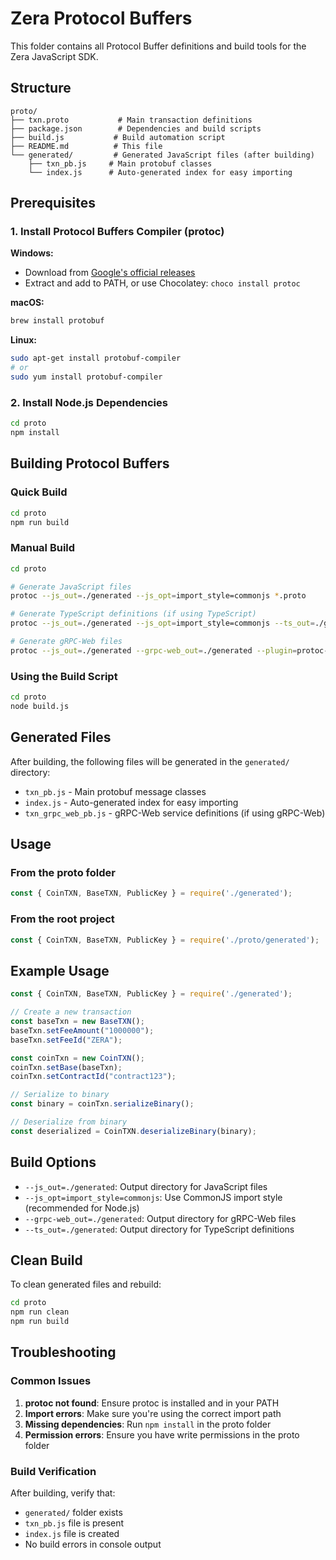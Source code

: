 # Zera Protocol Buffers

This folder contains all Protocol Buffer definitions and build tools for the Zera JavaScript SDK.

## Structure

```
proto/
├── txn.proto           # Main transaction definitions
├── package.json        # Dependencies and build scripts
├── build.js           # Build automation script
├── README.md          # This file
└── generated/         # Generated JavaScript files (after building)
    ├── txn_pb.js     # Main protobuf classes
    └── index.js      # Auto-generated index for easy importing
```

## Prerequisites

### 1. Install Protocol Buffers Compiler (protoc)

**Windows:**
- Download from [Google's official releases](https://github.com/protocolbuffers/protobuf/releases)
- Extract and add to PATH, or use Chocolatey: `choco install protoc`

**macOS:**
```bash
brew install protobuf
```

**Linux:**
```bash
sudo apt-get install protobuf-compiler
# or
sudo yum install protobuf-compiler
```

### 2. Install Node.js Dependencies

```bash
cd proto
npm install
```

## Building Protocol Buffers

### Quick Build

```bash
cd proto
npm run build
```

### Manual Build

```bash
cd proto

# Generate JavaScript files
protoc --js_out=./generated --js_opt=import_style=commonjs *.proto

# Generate TypeScript definitions (if using TypeScript)
protoc --js_out=./generated --js_opt=import_style=commonjs --ts_out=./generated *.proto

# Generate gRPC-Web files
protoc --js_out=./generated --grpc-web_out=./generated --plugin=protoc-gen-grpc-web=./node_modules/.bin/protoc-gen-grpc-web *.proto
```

### Using the Build Script

```bash
cd proto
node build.js
```

## Generated Files

After building, the following files will be generated in the `generated/` directory:

- `txn_pb.js` - Main protobuf message classes
- `index.js` - Auto-generated index for easy importing
- `txn_grpc_web_pb.js` - gRPC-Web service definitions (if using gRPC-Web)

## Usage

### From the proto folder

```javascript
const { CoinTXN, BaseTXN, PublicKey } = require('./generated');
```

### From the root project

```javascript
const { CoinTXN, BaseTXN, PublicKey } = require('./proto/generated');
```

## Example Usage

```javascript
const { CoinTXN, BaseTXN, PublicKey } = require('./generated');

// Create a new transaction
const baseTxn = new BaseTXN();
baseTxn.setFeeAmount("1000000");
baseTxn.setFeeId("ZERA");

const coinTxn = new CoinTXN();
coinTxn.setBase(baseTxn);
coinTxn.setContractId("contract123");

// Serialize to binary
const binary = coinTxn.serializeBinary();

// Deserialize from binary
const deserialized = CoinTXN.deserializeBinary(binary);
```

## Build Options

- `--js_out=./generated`: Output directory for JavaScript files
- `--js_opt=import_style=commonjs`: Use CommonJS import style (recommended for Node.js)
- `--grpc-web_out=./generated`: Output directory for gRPC-Web files
- `--ts_out=./generated`: Output directory for TypeScript definitions

## Clean Build

To clean generated files and rebuild:

```bash
cd proto
npm run clean
npm run build
```

## Troubleshooting

### Common Issues

1. **protoc not found**: Ensure protoc is installed and in your PATH
2. **Import errors**: Make sure you're using the correct import path
3. **Missing dependencies**: Run `npm install` in the proto folder
4. **Permission errors**: Ensure you have write permissions in the proto folder

### Build Verification

After building, verify that:
- `generated/` folder exists
- `txn_pb.js` file is present
- `index.js` file is created
- No build errors in console output
